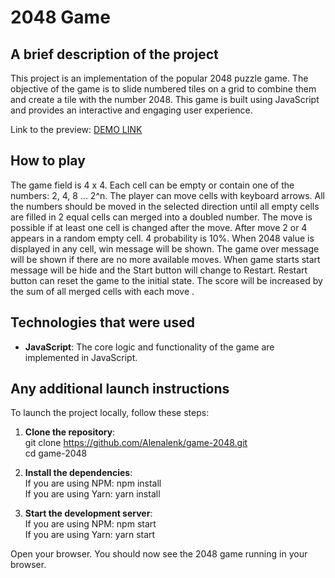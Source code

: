 # 2048 Game

## A brief description of the project

This project is an implementation of the popular 2048 puzzle game. The objective of the game is to slide numbered tiles on a grid to combine them and create a tile with the number 2048. This game is built using JavaScript and provides an interactive and engaging user experience.

Link to the preview:  [DEMO LINK](https://alenalenk.github.io/game-2048/)

## How to play 
The game field is 4 x 4.
Each cell can be empty or contain one of the numbers: 2, 4, 8 ... 2^n.
The player can move cells with keyboard arrows.
All the numbers should be moved in the selected direction until all empty cells are filled in
2 equal cells can merged into a doubled number.
The move is possible if at least one cell is changed after the move.
After move 2 or 4 appears in a random empty cell. 4 probability is 10%.
When 2048 value is displayed in any cell, win message will be shown.
The game over message will be shown if there are no more available moves.
When game starts start message will be hide and  the Start button will change to Restart. Restart button can reset the game to the initial state.
The score will be increased by the sum of all merged cells with each move .

## Technologies that were used

- **JavaScript**: The core logic and functionality of the game are implemented in JavaScript.

## Any additional launch instructions

To launch the project locally, follow these steps:

1. **Clone the repository**:<br>
   git clone https://github.com/Alenalenk/game-2048.git<br>
   cd game-2048<br>
   
2. **Install the dependencies**:<br>
  If you are using NPM: npm install<br>
  If you are using Yarn: yarn install<br>

4. **Start the development server**: <br>
  If you are using NPM: npm start<br>
  If you are using Yarn: yarn start<br>

Open your browser.
You should now see the 2048 game running in your browser.
